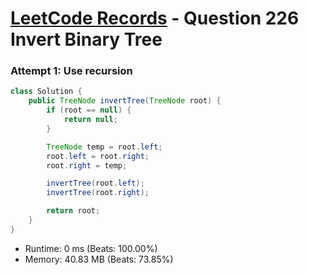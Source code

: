 # [LeetCode Records](../../README.md) - Question 226 Invert Binary Tree

### Attempt 1: Use recursion
```java
class Solution {
    public TreeNode invertTree(TreeNode root) {
        if (root == null) {
            return null;
        }

        TreeNode temp = root.left;
        root.left = root.right;
        root.right = temp;

        invertTree(root.left);
        invertTree(root.right);

        return root;
    }
}
```
- Runtime: 0 ms (Beats: 100.00%)
- Memory: 40.83 MB (Beats: 73.85%)

<br>
